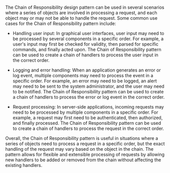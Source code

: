 The Chain of Responsibility design pattern can be used in several scenarios where a series of objects are involved in processing a request, and each object may or may not be able to handle the request. Some common use cases for the Chain of Responsibility pattern include:

- Handling user input: In graphical user interfaces, user input may need to be processed by several components in a specific order. For example, a user's input may first be checked for validity, then parsed for specific commands, and finally acted upon. The Chain of Responsibility pattern can be used to create a chain of handlers to process the user input in the correct order.


- Logging and error handling: When an application generates an error or log event, multiple components may need to process the event in a specific order. For example, an error may need to be logged, an alert may need to be sent to the system administrator, and the user may need to be notified. The Chain of Responsibility pattern can be used to create a chain of handlers to process the error or log event in the correct order.


- Request processing: In server-side applications, incoming requests may need to be processed by multiple components in a specific order. For example, a request may first need to be authenticated, then authorized, and finally processed. The Chain of Responsibility pattern can be used to create a chain of handlers to process the request in the correct order.

Overall, the Chain of Responsibility pattern is useful in situations where a series of objects need to process a request in a specific order, but the exact handling of the request may vary based on the object in the chain. The pattern allows for flexible and extensible processing of requests by allowing new handlers to be added or removed from the chain without affecting the existing handlers.